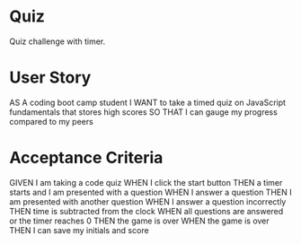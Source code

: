 # Quiz
Quiz challenge with timer.
# User Story
AS A coding boot camp student
I WANT to take a timed quiz on JavaScript fundamentals that stores high scores
SO THAT I can gauge my progress compared to my peers

# Acceptance  Criteria 
GIVEN I am taking a code quiz
WHEN I click the start button
THEN a timer starts and I am presented with a question
WHEN I answer a question
THEN I am presented with another question
WHEN I answer a question incorrectly
THEN time is subtracted from the clock
WHEN all questions are answered or the timer reaches 0
THEN the game is over
WHEN the game is over
THEN I can save my initials and score
